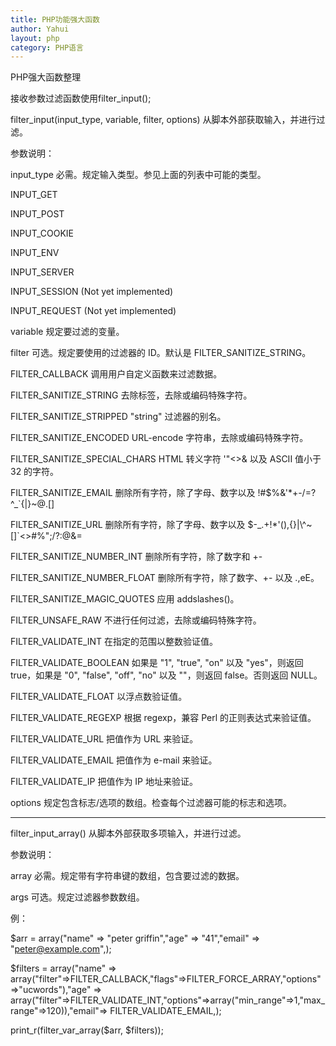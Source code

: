 ```yaml
---
title: PHP功能强大函数
author: Yahui
layout: php
category: PHP语言
---
```


PHP强大函数整理

接收参数过滤函数使用filter_input();

filter_input(input_type, variable, filter, options)	从脚本外部获取输入，并进行过滤。

参数说明：

input_type  必需。规定输入类型。参见上面的列表中可能的类型。

INPUT_GET

INPUT_POST

INPUT_COOKIE

INPUT_ENV

INPUT_SERVER

INPUT_SESSION (Not yet implemented)

INPUT_REQUEST (Not yet implemented)

variable    规定要过滤的变量。

filter  可选。规定要使用的过滤器的 ID。默认是 FILTER_SANITIZE_STRING。

FILTER_CALLBACK	调用用户自定义函数来过滤数据。

FILTER_SANITIZE_STRING	去除标签，去除或编码特殊字符。

FILTER_SANITIZE_STRIPPED	"string" 过滤器的别名。

FILTER_SANITIZE_ENCODED	URL-encode 字符串，去除或编码特殊字符。

FILTER_SANITIZE_SPECIAL_CHARS	HTML 转义字符 '"<>& 以及 ASCII 值小于 32 的字符。

FILTER_SANITIZE_EMAIL	删除所有字符，除了字母、数字以及 !#$%&'*+-/=?^_`{|}~@.[]

FILTER_SANITIZE_URL	删除所有字符，除了字母、数字以及 $-_.+!*'(),{}|\\^~[]`<>#%";/?:@&=

FILTER_SANITIZE_NUMBER_INT	删除所有字符，除了数字和 +-

FILTER_SANITIZE_NUMBER_FLOAT	删除所有字符，除了数字、+- 以及 .,eE。

FILTER_SANITIZE_MAGIC_QUOTES	应用 addslashes()。

FILTER_UNSAFE_RAW	不进行任何过滤，去除或编码特殊字符。

FILTER_VALIDATE_INT	在指定的范围以整数验证值。

FILTER_VALIDATE_BOOLEAN	如果是 "1", "true", "on" 以及 "yes"，则返回 true，如果是 "0", "false", "off", "no" 以及 ""，则返回 false。否则返回 NULL。

FILTER_VALIDATE_FLOAT	以浮点数验证值。

FILTER_VALIDATE_REGEXP	根据 regexp，兼容 Perl 的正则表达式来验证值。

FILTER_VALIDATE_URL	把值作为 URL 来验证。

FILTER_VALIDATE_EMAIL	把值作为 e-mail 来验证。

FILTER_VALIDATE_IP	把值作为 IP 地址来验证。

options 规定包含标志/选项的数组。检查每个过滤器可能的标志和选项。

<hr/>

filter_input_array()	从脚本外部获取多项输入，并进行过滤。

参数说明：

array	必需。规定带有字符串键的数组，包含要过滤的数据。

args    可选。规定过滤器参数数组。

例：

$arr = array("name" => "peter griffin","age" => "41","email" => "peter@example.com",);

$filters = array("name" => array("filter"=>FILTER_CALLBACK,"flags"=>FILTER_FORCE_ARRAY,"options"=>"ucwords"),"age" => array("filter"=>FILTER_VALIDATE_INT,"options"=>array("min_range"=>1,"max_range"=>120)),"email"=> FILTER_VALIDATE_EMAIL,);

print_r(filter_var_array($arr, $filters));